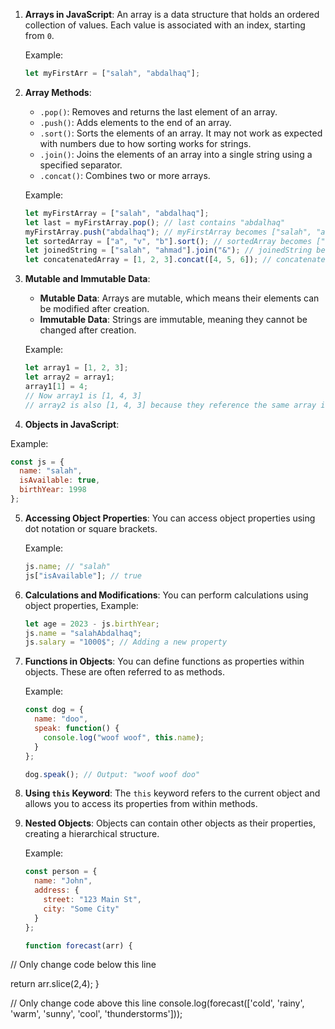 
1. **Arrays in JavaScript**:
   An array is a data structure that holds an ordered collection of values. Each value is associated with an index, starting from `0`.

   Example:
   ```javascript
   let myFirstArr = ["salah", "abdalhaq"];
   ```

2. **Array Methods**:
   - `.pop()`: Removes and returns the last element of an array.
   - `.push()`: Adds elements to the end of an array.
   - `.sort()`: Sorts the elements of an array. It may not work as expected with numbers due to how sorting works for strings.
   - `.join()`: Joins the elements of an array into a single string using a specified separator.
   - `.concat()`: Combines two or more arrays.

   Example:
   ```javascript
   let myFirstArray = ["salah", "abdalhaq"];
   let last = myFirstArray.pop(); // last contains "abdalhaq"
   myFirstArray.push("abdalhaq"); // myFirstArray becomes ["salah", "abdalhaq"]
   let sortedArray = ["a", "v", "b"].sort(); // sortedArray becomes ["a", "b", "v"]
   let joinedString = ["salah", "ahmad"].join("&"); // joinedString becomes "salah&ahmad"
   let concatenatedArray = [1, 2, 3].concat([4, 5, 6]); // concatenatedArray becomes [1, 2, 3, 4, 5, 6]
   ```

3. **Mutable and Immutable Data**:
   - **Mutable Data**: Arrays are mutable, which means their elements can be modified after creation.
   - **Immutable Data**: Strings are immutable, meaning they cannot be changed after creation.

   Example:
   ```javascript
   let array1 = [1, 2, 3];
   let array2 = array1;
   array1[1] = 4;
   // Now array1 is [1, 4, 3]
   // array2 is also [1, 4, 3] because they reference the same array in memory.


41. **Objects in JavaScript**:

   Example:
   ```javascript
   const js = {
     name: "salah",
     isAvailable: true,
     birthYear: 1998
   };
   ```

5. **Accessing Object Properties**:
   You can access object properties using dot notation or square brackets.

   Example:
   ```javascript
   js.name; // "salah"
   js["isAvailable"]; // true
   ```

6. **Calculations and Modifications**:
   You can perform calculations using object properties,
   Example:
   ```javascript
   let age = 2023 - js.birthYear;
   js.name = "salahAbdalhaq";
   js.salary = "1000$"; // Adding a new property
   ```

7. **Functions in Objects**:
   You can define functions as properties within objects. These are often referred to as methods.

   Example:
   ```javascript
   const dog = {
     name: "doo",
     speak: function() {
       console.log("woof woof", this.name);
     }
   };

   dog.speak(); // Output: "woof woof doo"
   ```

8. **Using `this` Keyword**:
   The `this` keyword refers to the current object and allows you to access its properties from within methods.

9. **Nested Objects**:
   Objects can contain other objects as their properties, creating a hierarchical structure.

   Example:
   ```javascript
   const person = {
     name: "John",
     address: {
       street: "123 Main St",
       city: "Some City"
     }
   };
   ```


   ```javascript
   function forecast(arr) {
  // Only change code below this line

  return arr.slice(2,4);
}

// Only change code above this line
console.log(forecast(['cold', 'rainy', 'warm', 'sunny', 'cool', 'thunderstorms']));
  ```
